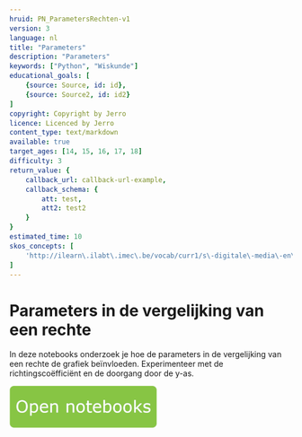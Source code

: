 ```yaml
---
hruid: PN_ParametersRechten-v1
version: 3
language: nl
title: "Parameters"
description: "Parameters"
keywords: ["Python", "Wiskunde"]
educational_goals: [
    {source: Source, id: id}, 
    {source: Source2, id: id2}
]
copyright: Copyright by Jerro
licence: Licenced by Jerro
content_type: text/markdown
available: true
target_ages: [14, 15, 16, 17, 18]
difficulty: 3
return_value: {
    callback_url: callback-url-example,
    callback_schema: {
        att: test,
        att2: test2
    }
}
estimated_time: 10
skos_concepts: [
    'http://ilearn\.ilabt\.imec\.be/vocab/curr1/s\-digitale\-media\-en\-toepassingen'
]
---
```


# Parameters in de vergelijking van een rechte
In deze notebooks onderzoek je hoe de parameters in de vergelijking van een rechte de grafiek beïnvloeden. Experimenteer met de richtingscoëfficiënt en de doorgang door de y-as.

[![](embed/Knop.png "Knop")](https://kiks.ilabt.imec.be/jupyterhub/?id=0404 "Notebooks Parameters")


